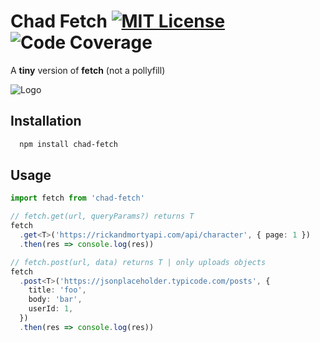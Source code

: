 # Chad Fetch [![MIT License](https://img.shields.io/apm/l/atomic-design-ui.svg?style=flat-square)](https://github.com/AngelJohank/chad-fetch/blob/main/LICENCE) ![Code Coverage](https://img.shields.io/badge/coverage-100%25-green/?style=flat-square)

A **tiny** version of **fetch** (not a pollyfill)

![Logo](https://cdn3.emoji.gg/emojis/8748_gigachad.png)

## Installation

```bash
  npm install chad-fetch
```

## Usage

```typescript
import fetch from 'chad-fetch'

// fetch.get(url, queryParams?) returns T
fetch
  .get<T>('https://rickandmortyapi.com/api/character', { page: 1 })
  .then(res => console.log(res))

// fetch.post(url, data) returns T | only uploads objects
fetch
  .post<T>('https://jsonplaceholder.typicode.com/posts', {
    title: 'foo',
    body: 'bar',
    userId: 1,
  })
  .then(res => console.log(res))
```
